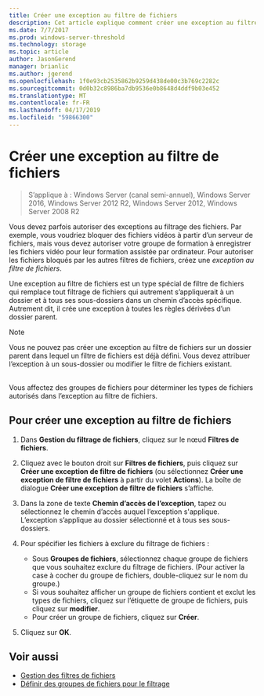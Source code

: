 ```yaml
---
title: Créer une exception au filtre de fichiers
description: Cet article explique comment créer une exception au filtre de fichiers
ms.date: 7/7/2017
ms.prod: windows-server-threshold
ms.technology: storage
ms.topic: article
author: JasonGerend
manager: brianlic
ms.author: jgerend
ms.openlocfilehash: 1f0e93cb2535862b9259d438de00c3b769c2282c
ms.sourcegitcommit: 0d0b32c8986ba7db9536e0b8648d4ddf9b03e452
ms.translationtype: MT
ms.contentlocale: fr-FR
ms.lasthandoff: 04/17/2019
ms.locfileid: "59866300"
---
```

# <a name="create-a-file-screen-exception"></a>Créer une exception au filtre de fichiers

> S’applique à : Windows Server (canal semi-annuel), Windows Server 2016, Windows Server 2012 R2, Windows Server 2012, Windows Server 2008 R2

Vous devez parfois autoriser des exceptions au filtrage des fichiers. Par exemple, vous voudriez bloquer des fichiers vidéos à partir d’un serveur de fichiers, mais vous devez autoriser votre groupe de formation à enregistrer les fichiers vidéo pour leur formation assistée par ordinateur. Pour autoriser les fichiers bloqués par les autres filtres de fichiers, créez une *exception au filtre de fichiers*.

Une exception au filtre de fichiers est un type spécial de filtre de fichiers qui remplace tout filtrage de fichiers qui autrement s’appliquerait à un dossier et à tous ses sous-dossiers dans un chemin d’accès spécifique. Autrement dit, il crée une exception à toutes les règles dérivées d’un dossier parent.

> [!Note]
> Vous ne pouvez pas créer une exception au filtre de fichiers sur un dossier parent dans lequel un filtre de fichiers est déjà défini. Vous devez attribuer l’exception à un sous-dossier ou modifier le filtre de fichiers existant.

<br />
Vous affectez des groupes de fichiers pour déterminer les types de fichiers autorisés dans l’exception au filtre de fichiers.

## <a name="to-create-a-file-screen-exception"></a>Pour créer une exception au filtre de fichiers

1.  Dans **Gestion du filtrage de fichiers**, cliquez sur le nœud **Filtres de fichiers**.

2.  Cliquez avec le bouton droit sur **Filtres de fichiers**, puis cliquez sur **Créer une exception de filtre de fichiers** (ou sélectionnez **Créer une exception de filtre de fichiers** à partir du volet **Actions**). La boîte de dialogue **Créer une exception de filtre de fichiers** s’affiche.

3.  Dans la zone de texte **Chemin d’accès de l’exception**, tapez ou sélectionnez le chemin d’accès auquel l’exception s'applique. L’exception s’applique au dossier sélectionné et à tous ses sous-dossiers.

4.  Pour spécifier les fichiers à exclure du filtrage de fichiers :

    -   Sous **Groupes de fichiers**, sélectionnez chaque groupe de fichiers que vous souhaitez exclure du filtrage de fichiers. (Pour activer la case à cocher du groupe de fichiers, double-cliquez sur le nom du groupe.)
    -   Si vous souhaitez afficher un groupe de fichiers contient et exclut les types de fichiers, cliquez sur l’étiquette de groupe de fichiers, puis cliquez sur **modifier**.
    -   Pour créer un groupe de fichiers, cliquez sur **Créer**.

5.  Cliquez sur **OK**.

## <a name="see-also"></a>Voir aussi

-   [Gestion des filtres de fichiers](file-screening-management.md)
-   [Définir des groupes de fichiers pour le filtrage](define-file-groups-for-screening.md)


